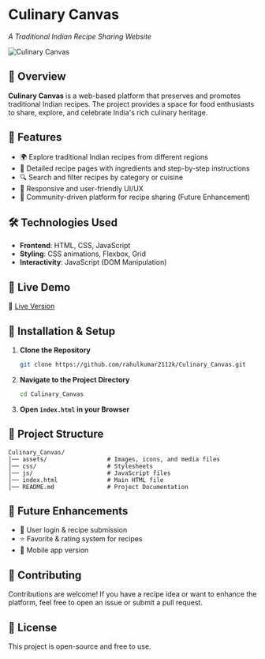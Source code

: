 # Culinary Canvas

*A Traditional Indian Recipe Sharing Website*

![Culinary Canvas](./assets/images/banner.png) <!-- Replace with your actual banner image path -->

## 🌟 Overview  
**Culinary Canvas** is a web-based platform that preserves and promotes traditional Indian recipes. The project provides a space for food enthusiasts to share, explore, and celebrate India's rich culinary heritage.  

## 🎯 Features  
- 🌍 Explore traditional Indian recipes from different regions  
- 📜 Detailed recipe pages with ingredients and step-by-step instructions  
- 🔍 Search and filter recipes by category or cuisine  
- 🎨 Responsive and user-friendly UI/UX  
- 💬 Community-driven platform for recipe sharing (Future Enhancement)  

## 🛠️ Technologies Used  
- **Frontend**: HTML, CSS, JavaScript  
- **Styling**: CSS animations, Flexbox, Grid  
- **Interactivity**: JavaScript (DOM Manipulation)  

## 🚀 Live Demo  
🔗 [Live Version](https://rahulkumar2112k.github.io/Culinary_Canvas/)  

## 📌 Installation & Setup  
1. **Clone the Repository**  
   ```sh
   git clone https://github.com/rahulkumar2112k/Culinary_Canvas.git
   ```
2. **Navigate to the Project Directory**  
   ```sh
   cd Culinary_Canvas
   ```
3. **Open `index.html` in your Browser**  

## 📂 Project Structure  
```
Culinary_Canvas/
│── assets/                 # Images, icons, and media files
│── css/                    # Stylesheets
│── js/                     # JavaScript files
│── index.html              # Main HTML file
│── README.md               # Project Documentation
```

## 🎯 Future Enhancements  
- 📝 User login & recipe submission  
- ⭐ Favorite & rating system for recipes  
- 📱 Mobile app version  

## 🤝 Contributing  
Contributions are welcome! If you have a recipe idea or want to enhance the platform, feel free to open an issue or submit a pull request.  

## 📜 License  
This project is open-source and free to use.  

